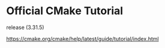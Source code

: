 # Official CMake Tutorial

release (3.31.5)

https://cmake.org/cmake/help/latest/guide/tutorial/index.html

